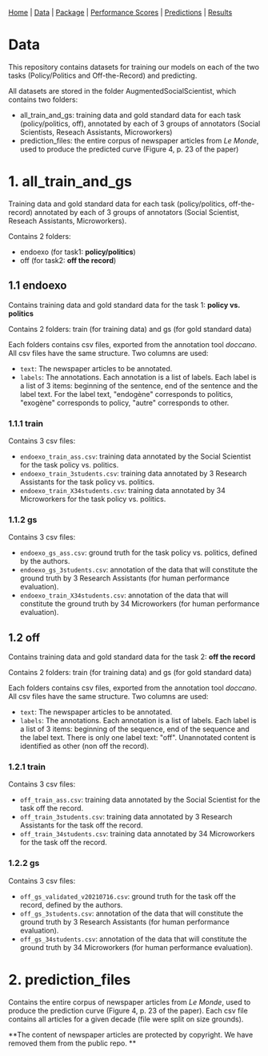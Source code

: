 [Home](../README.md) | [Data](./README.md) | [Package](../Core/README.md) | [Performance Scores](../AugmentedSocialScientist/docs/pages/saturation.md) | [Predictions](../AugmentedSocialScientist/docs/pages/train_predict.md) | [Results](../AugmentedSocialScientist/docs/pages/analysis.md)

# Data

This repository contains datasets for training our models on each of the two tasks (Policy/Politics and Off-the-Record) and predicting. 

All datasets are stored in the folder AugmentedSocialScientist, which contains two folders:
- all_train_and_gs: training data and gold standard data for each task (policy/politics, off), annotated by each of 3 groups of annotators (Social Scientists, Reseach Assistants, Microworkers)
- prediction_files: the entire corpus of newspaper articles from *Le Monde*, used to produce the predicted curve (Figure 4, p. 23 of the paper)

# 1. all_train_and_gs
Training data and gold standard data for each task (policy/politics, off-the-record) annotated by each of 3 groups of annotators (Social Scientist, Reseach Assistants, Microworkers).    
  
Contains 2 folders: 
- endoexo (for task1: **policy/politics**) 
- off (for task2: **off the record**)
## 1.1 endoexo
Contains training data and gold standard data for the task 1: **policy vs. politics**
  
Contains 2 folders: train (for training data) and gs (for gold standard data)
  
Each folders contains csv files, exported from the annotation tool *doccano*. All csv files have the same structure. Two columns are used:
- `text`: The newspaper articles to be annotated.
- `labels`: The annotations. Each annotation is a list of labels. Each label is a list of 3 items: beginning of the sentence, end of the sentence and the label text. For the label text, "endogène" corresponds to politics, "exogène" corresponds to policy, "autre" corresponds to other.


### 1.1.1 train
Contains 3 csv files:
- `endoexo_train_ass.csv`: training data annotated by the Social Scientist for the task policy vs. politics.
- `endoexo_train_3students.csv`: training data annotated by 3 Research Assistants for the task policy vs. politics.
- `endoexo_train_X34students.csv`: training data annotated by 34 Microworkers for the task policy vs. politics.
### 1.1.2 gs
Contains 3 csv files:
- `endoexo_gs_ass.csv`: ground truth for the task policy vs. politics, defined by the authors.
- `endoexo_gs_3students.csv`: annotation of the data that will constitute the ground truth by 3 Research Assistants (for human performance evaluation).
- `endoexo_train_X34students.csv`: annotation of the data that will constitute the ground truth by 34 Microworkers (for human performance evaluation).

## 1.2 off
Contains training data and gold standard data for the task 2: **off the record**
  
Contains 2 folders: train (for training data) and gs (for gold standard data)
  
Each folders contains csv files, exported from the annotation tool *doccano*. All csv files have the same structure. Two columns are used:
- `text`: The newspaper articles to be annotated.
- `labels`: The annotations. Each annotation is a list of labels. Each label is a list of 3 items: beginning of the sequence, end of the sequence and the label text. There is only one label text: "off". Unannotated content is identified as other (non off the record).

### 1.2.1 train
Contains 3 csv files:
- `off_train_ass.csv`: training data annotated by the Social Scientist for the task off the record.
- `off_train_3students.csv`: training data annotated by 3 Research Assistants for the task off the record.
- `off_train_34students.csv`: training data annotated by 34 Microworkers for the task off the record.
### 1.2.2 gs
Contains 3 csv files:
- `off_gs_validated_v20210716.csv`: ground truth for the task off the record, defined by the authors.
- `off_gs_3students.csv`: annotation of the data that will constitute the ground truth by 3 Research Assistants (for human performance evaluation).
- `off_gs_34students.csv`: annotation of the data that will constitute the ground truth by 34 Microworkers (for human performance evaluation).

# 2. prediction_files

Contains the entire corpus of newspaper articles from *Le Monde*, used to produce the prediction curve (Figure 4, p. 23 of the paper). 
Each csv file contains all articles for a given decade (file were split on size grounds).

**The content of newspaper articles are protected by copyright. We have removed them from the public repo. **


